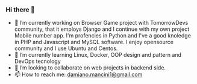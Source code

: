 ### Hi there 👋

- 🔭 I’m currently working on Browser Game project with TomorrowDevs community, that it employs Django and I continue with my own project Mobile number app. I'm profencies in Python and I've a good knoledge in PHP and Javascript and MySQL software. I enjoy opensource community and I use Ubuntu and Centos. 
- 🌱 I’m currently learning Linux, Docker, OOP design and pattern and DevOps tecnology
- 👯 I’m looking to collaborate on web projects in backend side.
- 📫 How to reach me: damiano.mancini1@gmail.com

